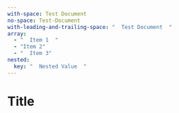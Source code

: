 ```yaml
---
with-space: Test Document
no-space: Test-Document
with-leading-and-trailing-space: "  Test Document  "
array:
  - "  Item 1  "
  - "Item 2"
  - "  Item 3"
nested:
  key: "  Nested Value  "
---
```


# Title
